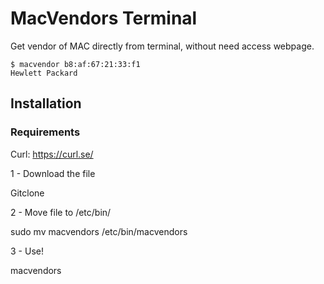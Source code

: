# MacVendors Terminal

Get vendor of MAC directly from terminal, without need access webpage.

```
$ macvendor b8:af:67:21:33:f1
Hewlett Packard
```



## Installation

### Requirements

Curl: https://curl.se/

1 - Download the file

Gitclone 

2 - Move file to /etc/bin/

sudo mv macvendors /etc/bin/macvendors

3 - Use!

macvendors

